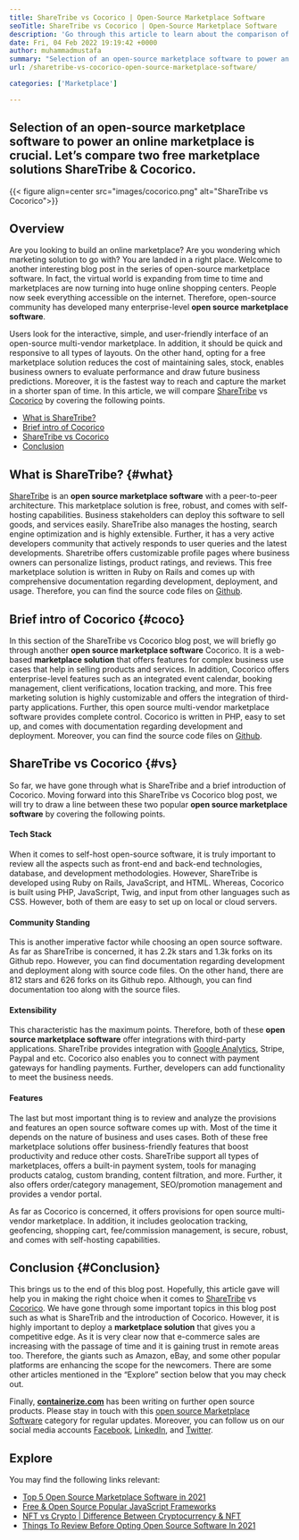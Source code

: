 ```yaml
---
title: ShareTribe vs Cocorico | Open-Source Marketplace Software
seoTitle: ShareTribe vs Cocorico | Open-Source Marketplace Software
description: 'Go through this article to learn about the comparison of ShareTribe vs Cocorico. Install an open-source marketplace solution to nurture sales & market.'
date: Fri, 04 Feb 2022 19:19:42 +0000
author: muhammadmustafa
summary: "Selection of an open-source marketplace software to power an online marketplace is crucial. Let's compare two free marketplace solutions ShareTribe &amp; Cocorico."
url: /sharetribe-vs-cocorico-open-source-marketplace-software/

categories: ['Marketplace']

---
```

## Selection of an open-source marketplace software to power an online marketplace is crucial. Let’s compare two free marketplace solutions ShareTribe & Cocorico.

{{< figure align=center src="images/cocorico.png" alt="ShareTribe vs Cocorico">}}  

## Overview

Are you looking to build an online marketplace? Are you wondering which marketing solution to go with? You are landed in a right place. Welcome to another interesting blog post in the series of open-source marketplace software. In fact, the virtual world is expanding from time to time and marketplaces are now turning into huge online shopping centers. People now seek everything accessible on the internet. Therefore, open-source community has developed many enterprise-level **open source marketplace software**. 

Users look for the interactive, simple, and user-friendly interface of an open-source multi-vendor marketplace. In addition, it should be quick and responsive to all types of layouts. On the other hand, opting for a free marketplace solution reduces the cost of maintaining sales, stock, enables business owners to evaluate performance and draw future business predictions. Moreover, it is the fastest way to reach and capture the market in a shorter span of time. In this article, we will compare [ShareTribe][1] vs [Cocorico][2] by covering the following points.

  * [What is ShareTribe?][3]
  * [Brief intro of Cocorico][4]
  * [ShareTribe vs Cocorico][5]
  * [Conclusion][6]

## What is ShareTribe? {#what}

[ShareTribe][1] is an **open source marketplace software** with a peer-to-peer architecture. This marketplace solution is free, robust, and comes with self-hosting capabilities. Business stakeholders can deploy this software to sell goods, and services easily. ShareTribe also manages the hosting, search engine optimization and is highly extensible. Further, it has a very active developers community that actively responds to user queries and the latest developments. Sharetribe offers customizable profile pages where business owners can personalize listings, product ratings, and reviews. This free marketplace solution is written in Ruby on Rails and comes up with comprehensive documentation regarding development, deployment, and usage. Therefore, you can find the source code files on [Github][7].

## Brief intro of Cocorico {#coco}

In this section of the ShareTribe vs Cocorico blog post, we will briefly go through another **open source marketplace software** Cocorico. It is a web-based **marketplace solution** that offers features for complex business use cases that help in selling products and services. In addition, Cocorico offers enterprise-level features such as an integrated event calendar, booking management, client verifications, location tracking, and more. This free marketing solution is highly customizable and offers the integration of third-party applications. Further, this open source multi-vendor marketplace software provides complete control. Cocorico is written in PHP, easy to set up, and comes with documentation regarding development and deployment. Moreover, you can find the source code files on [Github][8]. 

## ShareTribe vs Cocorico {#vs}

So far, we have gone through what is ShareTribe and a brief introduction of Cocorico. Moving forward into this ShareTribe vs Cocorico blog post, we will try to draw a line between these two popular **open source marketplace software** by covering the following points.

#### Tech Stack

When it comes to self-host open-source software, it is truly important to review all the aspects such as front-end and back-end technologies, database, and development methodologies. However, ShareTribe is developed using Ruby on Rails, JavaScript, and HTML. Whereas, Cocorico is built using PHP, JavaScript, Twig, and input from other languages such as CSS. However, both of them are easy to set up on local or cloud servers.

#### **Community Standing**

This is another imperative factor while choosing an open source software. As far as ShareTribe is concerned, it has 2.2k stars and 1.3k forks on its Github repo. However, you can find documentation regarding development and deployment along with source code files. On the other hand, there are 812 stars and 626 forks on its Github repo. Although, you can find documentation too along with the source files. 

#### **Extensibility**

This characteristic has the maximum points. Therefore, both of these **open source marketplace software** offer integrations with third-party applications. ShareTribe provides integration with [Google Analytics][9], Stripe, Paypal and etc. Cocorico also enables you to connect with payment gateways for handling payments. Further, developers can add functionality to meet the business needs.

#### Features

The last but most important thing is to review and analyze the provisions and features an open source software comes up with. Most of the time it depends on the nature of business and uses cases. Both of these free marketplace solutions offer business-friendly features that boost productivity and reduce other costs. ShareTribe support all types of marketplaces, offers a built-in payment system, tools for managing products catalog, custom branding, content filtration, and more. Further, it also offers order/category management, SEO/promotion management and provides a vendor portal.

As far as Cocorico is concerned, it offers provisions for open source multi-vendor marketplace. In addition, it includes geolocation tracking, geofencing, shopping cart, fee/commission management, is secure, robust, and comes with self-hosting capabilities.

## Conclusion {#Conclusion}

This brings us to the end of this blog post. Hopefully, this article gave will help you in making the right choice when it comes to [ShareTribe][1] vs [Cocorico][2]. We have gone through some important topics in this blog post such as what is ShareTrib and the introduction of Cocorico. However, it is highly important to deploy a **marketplace solution** that gives you a competitive edge. As it is very clear now that e-commerce sales are increasing with the passage of time and it is gaining trust in remote areas too. Therefore, the giants such as Amazon, eBay, and some other popular platforms are enhancing the scope for the newcomers. There are some other articles mentioned in the “Explore” section below that you may check out. 

Finally, **[containerize.com][10]** has been writing on further open source products. Please stay in touch with this [open source Marketplace Software][11] category for regular updates. Moreover, you can follow us on our social media accounts [Facebook][12], [LinkedIn][13], and [Twitter][14].

## Explore

You may find the following links relevant:

  * [Top 5 Open Source Marketplace Software in 2021][15]
  * [Free & Open Source Popular JavaScript Frameworks][16]
  * [NFT vs Crypto | Difference Between Cryptocurrency & NFT][17]
  * [Things To Review Before Opting Open Source Software In 2021][18]

 [1]: https://products.containerize.com/marketplace/sharetribe/
 [2]: https://products.containerize.com/marketplace/cocorico/
 [3]: #what
 [4]: #coco
 [5]: #vs
 [6]: #Conclusion
 [7]: https://github.com/sharetribe/sharetribe
 [8]: https://github.com/Cocolabs-SAS/cocorico
 [9]: https://analytics.google.com
 [10]: https://www.containerize.com/
 [11]: https://products.containerize.com/marketplace/
 [12]: https://web.facebook.com/containerize
 [13]: https://www.linkedin.com/company/containerize/
 [14]: https://twitter.com/containerize_co
 [15]: https://blog.containerize.com/marketplace/top-5-open-source-marketplace-software-in-2021/

 [16]: https://blog.containerize.com/software-development/free-open-source-popular-javascript-frameworks/

 [17]: https://blog.containerize.com/blockchain-platforms/nft-vs-crypto-difference-between-cryptocurrency-nft/

 [18]: https://blog.containerize.com/cmdb-software/things-to-review-before-opting-open-source-software-in-2021/
